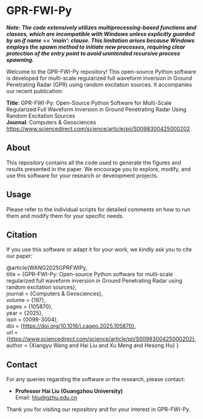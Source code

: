# GPR-FWI-Py
***Note: The code extensively utilizes multiprocessing-based functions and classes, which are incompatible with Windows unless explicitly guarded by an if __name__ == '__main__': clause. This limitation arises because Windows employs the spawn method to initiate new processes, requiring clear protection of the entry point to avoid unintended recursive process spawning.***

Welcome to the GPR-FWI-Py repository! This open-source Python software is developed for multi-scale regularized full waveform inversion in Ground Penetrating Radar (GPR) using random excitation sources. It accompanies our recent publication:

**Title**: GPR-FWI-Py: Open-Source Python Software for Multi-Scale Regularized Full Waveform Inversion in Ground Penetrating Radar Using Random Excitation Sources  
**Journal**: Computers & Geosciences  
https://www.sciencedirect.com/science/article/pii/S0098300425000202

## About
This repository contains all the code used to generate the figures and results presented in the paper. We encourage you to explore, modify, and use this software for your research or development projects.

## Usage
Please refer to the individual scripts for detailed comments on how to run them and modify them for your specific needs.

## Citation
If you use this software or adapt it for your work, we kindly ask you to cite our paper:

@article{WANG2025GPRFWIPy,  
title = {GPR-FWI-Py: Open-source Python software for multi-scale regularized full waveform inversion in Ground Penetrating Radar using random excitation sources},  
journal = {Computers & Geosciences},  
volume = {197},  
pages = {105870},  
year = {2025},  
issn = {0098-3004},   
doi = {https://doi.org/10.1016/j.cageo.2025.105870},   
url = {https://www.sciencedirect.com/science/article/pii/S0098300425000202},   
author = {Xiangyu Wang and Hai Liu and Xu Meng and Hesong Hu}
}

## Contact
For any queries regarding the software or the research, please contact:
- **Professor Hai Liu (Guangzhou University)**  
  Email: [hliu@gzhu.edu.cn](mailto:hliu@gzhu.edu.cn)

Thank you for visiting our repository and for your interest in GPR-FWI-Py.
